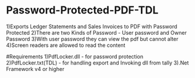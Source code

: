 # Password-Protected-PDF-TDL

1)Exports Ledger Statements and Sales Invoices to PDF with Password Protected
2)There are two Kinds of Password - User password and Owner Password
3)With user password they can view the pdf but cannot alter
4)Screen readers are allowed to read the content

#Requirements
1)PdfLocker.dll - for password protection
2)PdfLocker.txt(TDL) - for handling export and Invoking dll from tally
3).Net Framework v4 or higher 

    
